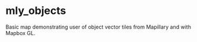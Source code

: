 # mly_objects

Basic map demonstrating user of object vector tiles from Mapillary and with Mapbox GL.
